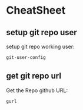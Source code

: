 # CheatSheet

## setup git repo user

setup git repo working user:
```sh
git-user-config
```

## get git repo url
Get the Repo github URL: 

```sh
gurl
```